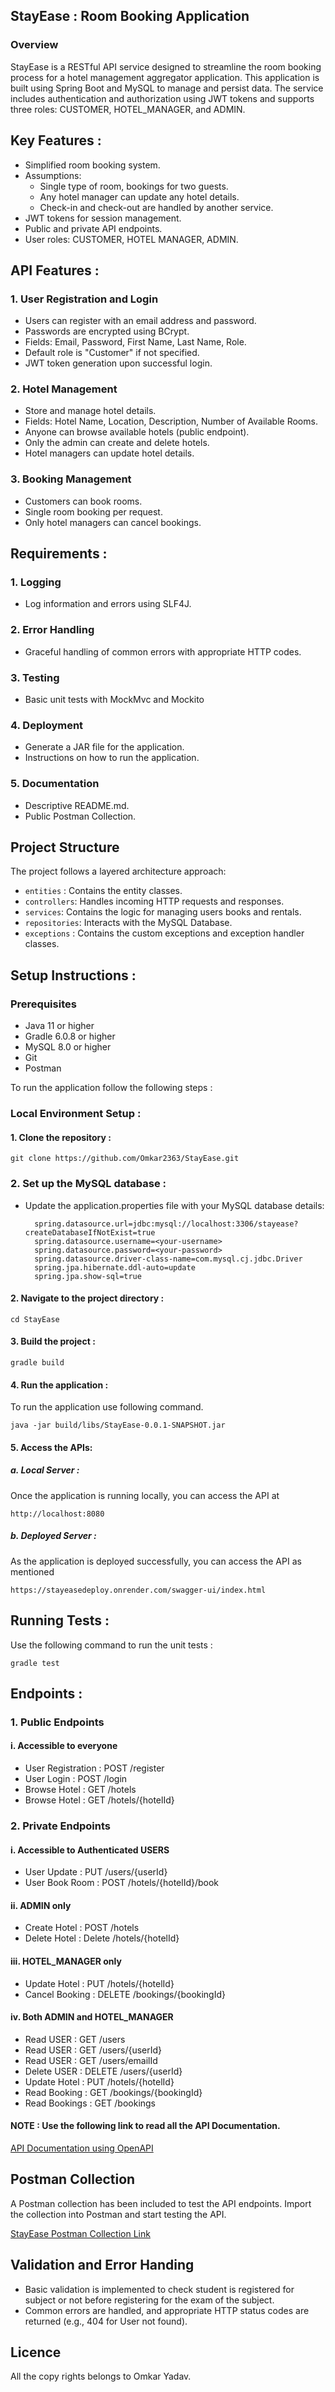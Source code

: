 
## StayEase : Room Booking Application

### Overview

StayEase is a RESTful API service designed to streamline the room booking process for a hotel management aggregator application. This application is built using Spring Boot and MySQL to manage and persist data. The service includes authentication and authorization using JWT tokens and supports three roles: CUSTOMER, HOTEL_MANAGER, and ADMIN.


 
## Key Features :

- Simplified room booking system.
-   Assumptions:
    - Single type of room, bookings for two guests.
    - Any hotel manager can update any hotel details.
    - Check-in and check-out are handled by another service.
- JWT tokens for session management.
- Public and private API endpoints.
- User roles: CUSTOMER, HOTEL MANAGER, ADMIN.

## API Features :

### 1. User Registration and Login

- Users can register with an email address and password.
- Passwords are encrypted using BCrypt.
- Fields: Email, Password, First Name, Last Name, Role.
- Default role is "Customer" if not specified.
- JWT token generation upon successful login.

### 2. Hotel Management

- Store and manage hotel details.
- Fields: Hotel Name, Location, Description, Number of Available Rooms.
- Anyone can browse available hotels (public endpoint).
- Only the admin can create and delete hotels.
- Hotel managers can update hotel details.

### 3. Booking Management

- Customers can book rooms.
- Single room booking per request.
- Only hotel managers can cancel bookings.

## Requirements :

### 1. Logging
- Log information and errors using SLF4J.

### 2. Error Handling
- Graceful handling of common errors with appropriate HTTP codes.

### 3. Testing
- Basic unit tests with MockMvc and Mockito 

### 4. Deployment
- Generate a JAR file for the application.
- Instructions on how to run the application.

### 5. Documentation
- Descriptive README.md.
- Public Postman Collection.

## Project Structure

The project follows a layered architecture approach:

- `entities` : Contains the entity classes.
- `controllers`: Handles incoming HTTP requests and responses.
- `services`: Contains the logic for managing users books and rentals.
- `repositories`: Interacts with the MySQL Database.
- `exceptions` : Contains the custom exceptions and exception handler classes. 



## Setup Instructions :

### Prerequisites

- Java 11 or higher
- Gradle 6.0.8 or higher
- MySQL 8.0 or higher
- Git
- Postman


To run the application follow the following steps :

### Local Environment Setup :
#### 1. Clone the repository :

    git clone https://github.com/Omkar2363/StayEase.git


### 2. Set up the MySQL database :

- Update the application.properties file with your MySQL database details:

        spring.datasource.url=jdbc:mysql://localhost:3306/stayease?createDatabaseIfNotExist=true
        spring.datasource.username=<your-username>
        spring.datasource.password=<your-password>
        spring.datasource.driver-class-name=com.mysql.cj.jdbc.Driver
        spring.jpa.hibernate.ddl-auto=update
        spring.jpa.show-sql=true

#### 2. Navigate to the project directory :

    cd StayEase

#### 3. Build the project :

    gradle build 

#### 4. Run the application :

To run the application use following command.

    java -jar build/libs/StayEase-0.0.1-SNAPSHOT.jar


#### 5. Access the APIs:

##### a. Local Server : 
Once the application is running locally, you can access the API at 

    http://localhost:8080

##### b. Deployed Server : 
As the application is deployed successfully, you can access the API as mentioned
    
    https://stayeasedeploy.onrender.com/swagger-ui/index.html



## Running Tests :

Use the following command to run the unit tests :

    gradle test
## Endpoints :

### 1. Public Endpoints 
#### i. Accessible to everyone 
- User Registration : POST /register
- User Login  : POST /login
- Browse Hotel : GET /hotels
- Browse Hotel : GET /hotels/{hotelId}


### 2. Private Endpoints

#### i. Accessible to Authenticated USERS
- User Update : PUT /users/{userId}
- User Book Room : POST /hotels/{hotelId}/book

#### ii. ADMIN only 
- Create Hotel : POST /hotels
- Delete Hotel : Delete /hotels/{hotelId}

#### iii. HOTEL_MANAGER only
- Update Hotel : PUT /hotels/{hotelId}
- Cancel Booking : DELETE /bookings/{bookingId}

#### iv. Both ADMIN and HOTEL_MANAGER
- Read USER : GET /users
- Read USER : GET /users/{userId}
- Read USER : GET /users/emailId
- Delete USER : DELETE /users/{userId}
- Update Hotel : PUT /hotels/{hotelId}
- Read Booking  : GET /bookings/{bookingId}
- Read Bookings : GET /bookings 

#### NOTE : Use the following link to read all the API Documentation.

[API Documentation using OpenAPI](https://stayeasedeploy.onrender.com/swagger-ui/index.html)
## Postman Collection

A Postman collection has been included to test the API endpoints. Import the collection into Postman and start testing the API.

[StayEase Postman Collection Link](https://www.postman.com/omkar2363/workspace/stayease/collection/28208818-8edb6a1f-eaed-4095-8966-0dac8cc77734?action=share&creator=28208818)
## Validation and Error Handing

- Basic validation is implemented to check student is registered for subject or not before registering for the exam of the subject.
- Common errors are handled, and appropriate HTTP status codes are returned (e.g., 404 for User not found).

## Licence

All the copy rights belongs to Omkar Yadav.
